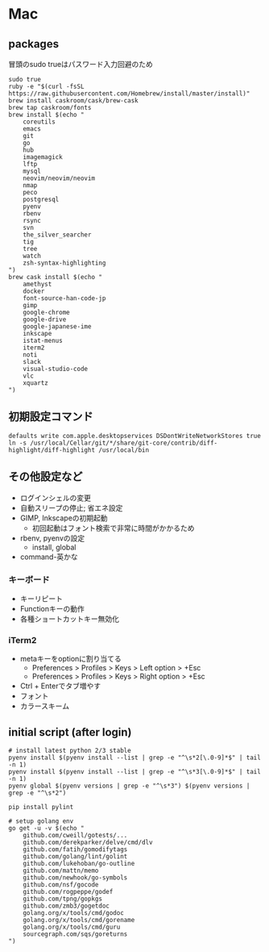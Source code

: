 Mac
================================================================================

packages
------------------------------------------------------------
冒頭のsudo trueはパスワード入力回避のため
```
sudo true
ruby -e "$(curl -fsSL https://raw.githubusercontent.com/Homebrew/install/master/install)"
brew install caskroom/cask/brew-cask
brew tap caskroom/fonts
brew install $(echo "
    coreutils
    emacs
    git
    go
    hub
    imagemagick
    lftp
    mysql
    neovim/neovim/neovim
    nmap
    peco
    postgresql
    pyenv
    rbenv
    rsync
    svn
    the_silver_searcher
    tig
    tree
    watch
    zsh-syntax-highlighting
")
brew cask install $(echo "
    amethyst
    docker
    font-source-han-code-jp
    gimp
    google-chrome
    google-drive
    google-japanese-ime
    inkscape
    istat-menus
    iterm2
    noti
    slack
    visual-studio-code
    vlc
    xquartz
")
```

初期設定コマンド
------------------------------------------------------------
```
defaults write com.apple.desktopservices DSDontWriteNetworkStores true
ln -s /usr/local/Cellar/git/*/share/git-core/contrib/diff-highlight/diff-highlight /usr/local/bin
```

その他設定など
--------------------------------------------------
* ログインシェルの変更
* 自動スリープの停止; 省エネ設定
* GIMP, Inkscapeの初期起動
  - 初回起動はフォント検索で非常に時間がかかるため
* rbenv, pyenvの設定
  - install, global
* command-英かな


### キーボード
* キーリピート
* Functionキーの動作
* 各種ショートカットキー無効化


### iTerm2
* metaキーをoptionに割り当てる
  - Preferences > Profiles > Keys > Left option > +Esc
  - Preferences > Profiles > Keys > Right option > +Esc
* Ctrl + Enterでタブ増やす
* フォント
* カラースキーム


initial script (after login)
------------------------------------------------------------
```
# install latest python 2/3 stable
pyenv install $(pyenv install --list | grep -e "^\s*2[\.0-9]*$" | tail -n 1)
pyenv install $(pyenv install --list | grep -e "^\s*3[\.0-9]*$" | tail -n 1)
pyenv global $(pyenv versions | grep -e "^\s*3") $(pyenv versions | grep -e "^\s*2") 

pip install pylint

# setup golang env
go get -u -v $(echo "
    github.com/cweill/gotests/...
    github.com/derekparker/delve/cmd/dlv
    github.com/fatih/gomodifytags
    github.com/golang/lint/golint
    github.com/lukehoban/go-outline
    github.com/mattn/memo
    github.com/newhook/go-symbols
    github.com/nsf/gocode
    github.com/rogpeppe/godef
    github.com/tpng/gopkgs
    github.com/zmb3/gogetdoc
    golang.org/x/tools/cmd/godoc
    golang.org/x/tools/cmd/gorename
    golang.org/x/tools/cmd/guru
    sourcegraph.com/sqs/goreturns
")
```
